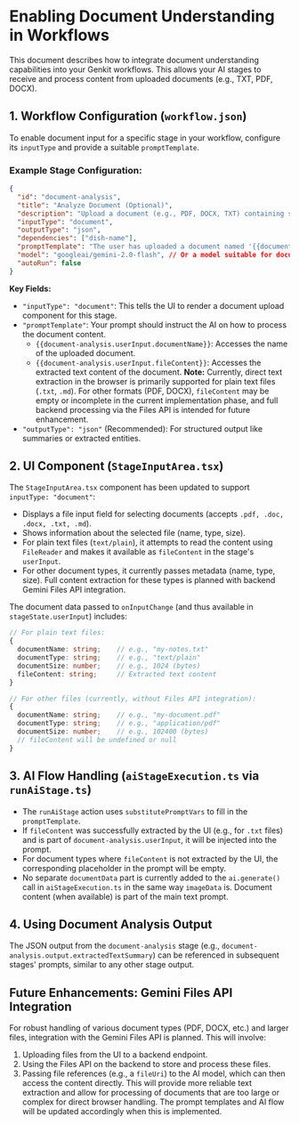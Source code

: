 # Enabling Document Understanding in Workflows

This document describes how to integrate document understanding capabilities into your Genkit workflows. This allows your AI stages to receive and process content from uploaded documents (e.g., TXT, PDF, DOCX).

## 1. Workflow Configuration (`workflow.json`)

To enable document input for a specific stage in your workflow, configure its `inputType` and provide a suitable `promptTemplate`.

### Example Stage Configuration:

```json
{
  "id": "document-analysis",
  "title": "Analyze Document (Optional)",
  "description": "Upload a document (e.g., PDF, DOCX, TXT) containing supplementary information. AI will attempt to extract relevant text.",
  "inputType": "document",
  "outputType": "json",
  "dependencies": ["dish-name"],
  "promptTemplate": "The user has uploaded a document named '{{document-analysis.userInput.documentName}}' related to '{{dish-name.output}}'. Extract key information from the provided document content: {{document-analysis.userInput.fileContent}}. Summarize the findings. Output as a JSON object with keys 'extractedTextSummary' (string) and 'rawExtractedText' (string).",
  "model": "googleai/gemini-2.0-flash", // Or a model suitable for document content
  "autoRun": false
}
```

**Key Fields:**

*   `"inputType": "document"`: This tells the UI to render a document upload component for this stage.
*   `"promptTemplate"`: Your prompt should instruct the AI on how to process the document content.
    *   `{{document-analysis.userInput.documentName}}`: Accesses the name of the uploaded document.
    *   `{{document-analysis.userInput.fileContent}}`: Accesses the extracted text content of the document. **Note:** Currently, direct text extraction in the browser is primarily supported for plain text files (`.txt`, `.md`). For other formats (PDF, DOCX), `fileContent` may be empty or incomplete in the current implementation phase, and full backend processing via the Files API is intended for future enhancement.
*   `"outputType": "json"` (Recommended): For structured output like summaries or extracted entities.

## 2. UI Component (`StageInputArea.tsx`)

The `StageInputArea.tsx` component has been updated to support `inputType: "document"`:
*   Displays a file input field for selecting documents (accepts `.pdf, .doc, .docx, .txt, .md`).
*   Shows information about the selected file (name, type, size).
*   For plain text files (`text/plain`), it attempts to read the content using `FileReader` and makes it available as `fileContent` in the stage's `userInput`.
*   For other document types, it currently passes metadata (name, type, size). Full content extraction for these types is planned with backend Gemini Files API integration.

The document data passed to `onInputChange` (and thus available in `stageState.userInput`) includes:
```typescript
// For plain text files:
{
  documentName: string;    // e.g., "my-notes.txt"
  documentType: string;    // e.g., "text/plain"
  documentSize: number;    // e.g., 1024 (bytes)
  fileContent: string;     // Extracted text content
}

// For other files (currently, without Files API integration):
{
  documentName: string;    // e.g., "my-document.pdf"
  documentType: string;    // e.g., "application/pdf"
  documentSize: number;    // e.g., 102400 (bytes)
  // fileContent will be undefined or null
}
```

## 3. AI Flow Handling (`aiStageExecution.ts` via `runAiStage.ts`)

*   The `runAiStage` action uses `substitutePromptVars` to fill in the `promptTemplate`.
*   If `fileContent` was successfully extracted by the UI (e.g., for `.txt` files) and is part of `document-analysis.userInput`, it will be injected into the prompt.
*   For document types where `fileContent` is not extracted by the UI, the corresponding placeholder in the prompt will be empty.
*   No separate `documentData` part is currently added to the `ai.generate()` call in `aiStageExecution.ts` in the same way `imageData` is. Document content (when available) is part of the main text prompt.

## 4. Using Document Analysis Output

The JSON output from the `document-analysis` stage (e.g., `document-analysis.output.extractedTextSummary`) can be referenced in subsequent stages' prompts, similar to any other stage output.

## Future Enhancements: Gemini Files API Integration

For robust handling of various document types (PDF, DOCX, etc.) and larger files, integration with the Gemini Files API is planned. This will involve:
1.  Uploading files from the UI to a backend endpoint.
2.  Using the Files API on the backend to store and process these files.
3.  Passing file references (e.g., a `fileUri`) to the AI model, which can then access the content directly.
This will provide more reliable text extraction and allow for processing of documents that are too large or complex for direct browser handling. The prompt templates and AI flow will be updated accordingly when this is implemented.
